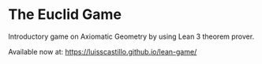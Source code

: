 # The Euclid Game

Introductory game on Axiomatic Geometry by using Lean 3 theorem prover.

Available now at: https://luisscastillo.github.io/lean-game/


